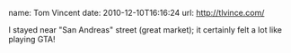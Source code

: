 name: Tom Vincent
date: 2010-12-10T16:16:24
url: http://tlvince.com/

I stayed near "San Andreas" street (great market); it certainly felt a lot
like playing GTA!
